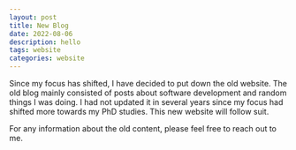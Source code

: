 ```yaml
---
layout: post
title: New Blog
date: 2022-08-06
description: hello
tags: website
categories: website
---
```

Since my focus has shifted, I have decided to put down the old website. The old blog mainly consisted of 
posts about software development and random things I was doing. I had not updated it in several years since
my focus had shifted more towards my PhD studies. This new website will follow suit.

For any information about the old content, please feel free to reach out to me. 
